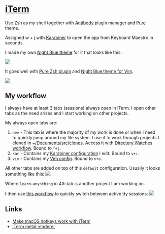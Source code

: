 # [iTerm](https://www.iterm2.com/)
Use Zsh as my shell together with [Antibody](https://github.com/getantibody/antibody) plugin manager and [Pure](https://github.com/sindresorhus/pure) theme.

Assigned w + j with [Karabiner](karabiner/karabiner.md) to open the app from Keyboard Maestro in seconds.

I made my own [Night Blue theme](https://github.com/nikitavoloboev/my-mac-os/tree/master/iterm#readme) for it that looks like this:

![](https://i.imgur.com/Emw7NAj.png)

It goes well with [Pure Zsh plugin](https://github.com/sindresorhus/pure) and [Night Blue theme for Vim](https://github.com/nikitavoloboev/vim-night-blue#readme).

![](https://i.imgur.com/DR2E94n.png)

## My workflow
I always have at least 3 tabs (sessions) always open in iTerm. I open other tabs as the need arises and I start working on other projects.

My always open tabs are:
1. `dev` - This tab is where the majority of my work is done or when I need to quickly jump around my file system. I use it to work through projects I cloned in [~/Documents/src/clones](../../unix/my-file-system.md). Access it with [Directory Watches workflow](https://github.com/nikitavoloboev/small-workflows/blob/master/augmentations/Directory%20watches.alfredworkflow?raw=true). Bound to `f+j`.
2. `kar` - Contains my [Karabiner configuration](karabiner/karabiner.md) I edit. Bound to `v+:`.
3. `vim` - Contains my [Vim config](https://github.com/nikitavoloboev/dotfiles/blob/master/nvim/init.vim). Bound to `v+a`.

All other tabs are added on top of this `default` configuration. Usually it looks something like this:
![](https://i.imgur.com/3JvddNy.png)

Where `learn-anynthing` in 4th tab is another project I am working on.

I then use [this workflow](https://github.com/isometry/alfred-tty) to quickly switch between active tty sessions:
![](https://i.imgur.com/qO8wAaN.png)

## Links
- [Make macOS hotkeys work with iTerm](https://stackoverflow.com/questions/6205157/iterm-2-how-to-set-keyboard-shortcuts-to-jump-to-beginning-end-of-line/29403520#29403520)
- [iTerm metal renderer](https://gitlab.com/gnachman/iterm2/wikis/Metal-Renderer)